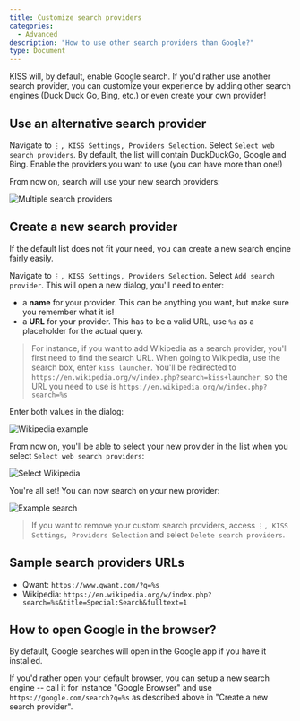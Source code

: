 ```yaml
---
title: Customize search providers
categories:
  - Advanced
description: "How to use other search providers than Google?"
type: Document
---
```


KISS will, by default, enable Google search. If you'd rather use another search provider, you can customize your experience by adding other search engines (Duck Duck Go, Bing, etc.) or even create your own provider!

## Use an alternative search provider
Navigate to `⋮, KISS Settings, Providers Selection`. Select `Select web search providers`. By default, the list will contain DuckDuckGo, Google and Bing. Enable the providers you want to use (you can have more than one!)

From now on, search will use your new search providers:

![Multiple search providers](/screenshots/multiple-search-providers.png)

## Create a new search provider
If the default list does not fit your need, you can create a new search engine fairly easily.

Navigate to `⋮, KISS Settings, Providers Selection`. Select `Add search provider`. This will open a new dialog, you'll need to enter:

* a **name** for your provider. This can be anything you want, but make sure you remember what it is!
* a **URL** for your provider. This has to be a valid URL, use `%s` as a placeholder for the actual query.

> For instance, if you want to add Wikipedia as a search provider, you'll first need to find the search URL. When going to Wikipedia, use the search box, enter `kiss launcher`. You'll be redirected to `https://en.wikipedia.org/w/index.php?search=kiss+launcher`, so the URL you need to use is `https://en.wikipedia.org/w/index.php?search=%s`

Enter both values in the dialog:

![Wikipedia example](/screenshots/add-search-provider-1.png)

From now on, you'll be able to select your new provider in the list when you select `Select web search providers`:

![Select Wikipedia](/screenshots/add-search-provider-2.png)

You're all set! You can now search on your new provider:

![Example search](/screenshots/add-search-provider-3.png)

> If you want to remove your custom search providers, access `⋮, KISS Settings, Providers Selection` and select `Delete search providers`.

## Sample search providers URLs

* Qwant: `https://www.qwant.com/?q=%s`
* Wikipedia: `https://en.wikipedia.org/w/index.php?search=%s&title=Special:Search&fulltext=1`

## How to open Google in the browser?
By default, Google searches will open in the Google app if you have it installed.

If you'd rather open your default browser, you can setup a new search engine -- call it for instance "Google Browser" and use `https://google.com/search?q=%s` as described above in "Create a new search provider".
